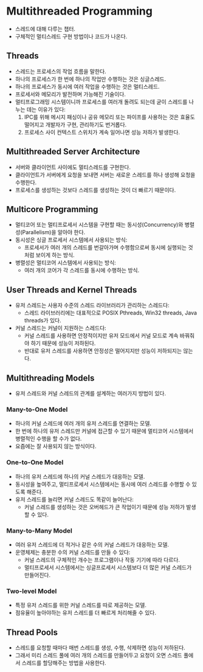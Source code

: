 # Multithreaded Programming

* 스레드에 대해 다루는 챕터.
* 구체적인 멀티스레드 구현 방법이나 코드가 나온다.

## Threads

* 스레드는 프로세스의 작업 흐름을 말한다.
* 하나의 프로세스가 한 번에 하나의 작업만 수행하는 것은 싱글스레드.
* 하나의 프로세스가 동시에 여러 작업을 수행하는 것은 멀티스레드.
* 프로세서와 메모리가 발전하며 가능해진 기술이다.
* 멀티프로그래밍 시스템이니까 프로세스를 여러개 돌려도 되는데 굳이 스레드를 나누는 데는 이유가 있다:
  1. IPC를 위해 메시지 패싱이나 공유 메모리 또는 파이프를 사용하는 것은 효율도 떨어지고 개발자가 구현, 관리하기도 번거롭다.
  2. 프로세스 사이 컨텍스트 스위치가 계속 일어나면 성능 저하가 발생한다.

## Multithreaded Server Architecture

* 서버와 클라이언트 사이에도 멀티스레드를 구현한다.
* 클라이언트가 서버에게 요청을 보내면 서버는 새로운 스레드를 하나 생성해 요청을 수행한다.
* 프로세스를 생성하는 것보다 스레드를 생성하는 것이 더 빠르기 때문이다.

## Multicore Programming

* 멀티코어 또는 멀티프로세서 시스템을 구현할 때는 동시성(Concurrency)와 병렬성(Parallelism)을 알아야 한다.
* 동시성은 싱글 프로세서 시스템에서 사용되는 방식:
  * 프로세서가 여러 개의 스레드를 번갈아가며 수행함으로써 동시에 실행되는 것처럼 보이게 하는 방식.
* 병렬성은 멀티코어 시스템에서 사용되는 방식:
  * 여러 개의 코어가 각 스레드를 동시에 수행하는 방식.

## User Threads and Kernel Threads

* 유저 스레드는 사용자 수준의 스레드 라이브러리가 관리하는 스레드다:
  * 스레드 라이브러리에는 대표적으로 POSIX Pthreads, Win32 threads, Java threads가 있다.
* 커널 스레드는 커널이 지원하는 스레드다:
  * 커널 스레드를 사용하면 안정적이지만 유저 모드에서 커널 모드로 계속 바꿔줘야 하기 때문에 성능이 저하된다.
  * 반대로 유저 스레드를 사용하면 안정성은 떨어지지만 성능이 저하되지는 않는다.

## Multithreading Models

* 유저 스레드와 커널 스레드의 관계를 설계하는 여러가지 방법이 있다.

### Many-to-One Model

* 하나의 커널 스레드에 여러 개의 유저 스레드를 연결하는 모델.
* 한 번에 하나의 유저 스레드만 커널에 접근할 수 있기 때문에 멀티코어 시스템에서 병렬적인 수행을 할 수가 없다.
* 요즘에는 잘 사용되지 않는 방식이다.

### One-to-One Model

* 하나의 유저 스레드에 하나의 커널 스레드가 대응하는 모델.
* 동시성을 높여주고, 멀티프로세서 시스템에서는 동시에 여러 스레드를 수행할 수 있도록 해준다.
* 유저 스레드를 늘리면 커널 스레드도 똑같이 늘어난다:
  * 커널 스레드를 생성하는 것은 오버헤드가 큰 작업이기 때문에 성능 저하가 발생할 수 있다.

### Many-to-Many Model

* 여러 유저 스레드에 더 적거나 같은 수의 커널 스레드가 대응하는 모델.
* 운영체제는 충분한 수의 커널 스레드를 만들 수 있다:
  * 커널 스레드의 구체적인 개수는 프로그램이나 작동 기기에 따라 다르다.
  * 멀티프로세서 시스템에서는 싱글프로세서 시스템보다 더 많은 커널 스레드가 만들어진다.

### Two-level Model

* 특정 유저 스레드를 위한 커널 스레드를 따로 제공하는 모델.
* 점유율이 높아야하는 유저 스레드를 더 빠르게 처리해줄 수 있다.

## Thread Pools

* 스레드를 요청할 때마다 매번 스레드를 생성, 수행, 삭제하면 성능이 저하된다.
* 그래서 미리 스레드 풀에 여러 개의 스레드를 만들어두고 요청이 오면 스레드 풀에서 스레드를 할당해주는 방법을 사용한다.
